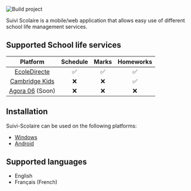 ![Build project](https://github.com/06-Games/Suivi-Scolaire/workflows/Build%20project/badge.svg)  
  
Suivi Scolaire is a mobile/web application that allows easy use of different school life management services.

## Supported School life services

| Platform                                                | Schedule | Marks | Homeworks |
|:-------------------------------------------------------:|:--------:|:-----:|:---------:|
| [EcoleDirecte](https://www.ecoledirecte.com)            | ✅        | ✅    | ✅        |
| [Cambridge Kids](https://cambridgekids.sophiacloud.com) | ❌        | ❌    | ✅        |
| [Agora 06](https://www.agora06.fr) (Soon)               | ❌        | ❌    | ❌        |

## Installation
Suivi-Scolaire can be used on the following platforms:
* [Windows](https://github.com/06-Games/Suivi-Scolaire/releases/latest)
* [Android](https://play.google.com/store/apps/details?id=com.fr_06Games.SuiviScolaire)

## Supported languages
* English
* Français (French)
